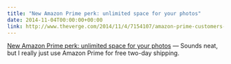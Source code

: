 ```yaml
---
title: "New Amazon Prime perk: unlimited space for your photos"
date: 2014-11-04T00:00:00+00:00
link: http://www.theverge.com/2014/11/4/7154107/amazon-prime-customers-now-get-unlimited-cloud-storage-for-photos
---
```

[New Amazon Prime perk: unlimited space for your photos](http://www.theverge.com/2014/11/4/7154107/amazon-prime-customers-now-get-unlimited-cloud-storage-for-photos) &mdash; 
 Sounds neat, but I really just use Amazon Prime for free two-day shipping.
